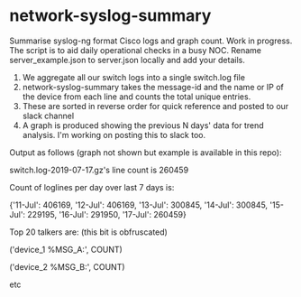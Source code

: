 # network-syslog-summary
Summarise syslog-ng format Cisco logs and graph count. Work in progress.
The script is to aid daily operational checks in a busy NOC.
Rename server_example.json to server.json locally and add your details. 
1. We aggregate all our switch logs into a single switch.log file
2. network-syslog-summary takes the message-id and the name or IP of the device from each line and counts the total unique entries. 
3. These are sorted in reverse order for quick reference and posted to our slack channel
4. A graph is produced showing the previous N days' data for trend analysis. I'm working on posting this to slack too.

Output as follows (graph not shown but example is available in this repo):

switch.log-2019-07-17.gz's line count is 260459

Count of loglines per day over last 7 days is:

{'11-Jul': 406169, '12-Jul': 406169, '13-Jul': 300845, '14-Jul': 300845, '15-Jul': 229195, '16-Jul': 291950, '17-Jul': 260459}

Top 20 talkers are: (this bit is obfruscated)

('device_1 %MSG_A:', COUNT)

('device_2 %MSG_B:', COUNT)

etc
